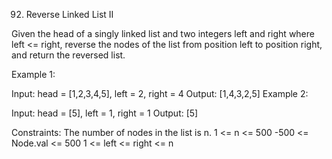 92. Reverse Linked List II

Given the head of a singly linked list and two integers left and right where left <= right, reverse the nodes of the list from position left to position right, and return the reversed list.
 

Example 1:

Input: head = [1,2,3,4,5], left = 2, right = 4
Output: [1,4,3,2,5]
Example 2:

Input: head = [5], left = 1, right = 1
Output: [5]
 
Constraints:
The number of nodes in the list is n.
1 <= n <= 500
-500 <= Node.val <= 500
1 <= left <= right <= n
